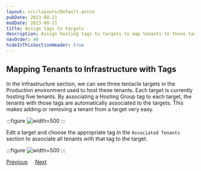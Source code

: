 ```yaml
---
layout: src/layouts/Default.astro
pubDate: 2023-08-21
modDate: 2023-08-21
title: Assign tags to targets
description: Assign hosting tags to targets to map tenants to those targets.
navOrder: 40
hideInThisSectionHeader: true
---
```


## Mapping Tenants to Infrastructure with Tags

In the Infrastructure section, we can see three tentacle targets in the Production environment used to host these tenants. Each target is currently hosting five tenants. By associating a Hosting Group tag to each target, the tenants with those tags are automatically associated to the targets. This makes adding or removing a tenant from a target very easy.

:::figure
![](/docs/tenants/guides/tenants-sharing-machine-targets/target-list.png "width=500")
:::

Edit a target and choose the appropriate tag in the `Associated Tenants` section to associate all tenants with that tag to the target.

:::figure
![](/docs/tenants/guides/tenants-sharing-machine-targets/target-details.png "width=500")
:::

<span><a class="button btn-secondary" href="/docs/tenants/guides/tenants-sharing-machine-targets/assign-tags-to-tenants">Previous</a></span>&nbsp;&nbsp;&nbsp;&nbsp;&nbsp;<span><a class="button btn-success" href="/docs/tenants/guides/tenants-sharing-machine-targets/deploying-before-concurrency-tag">Next</a></span>